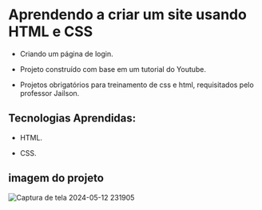 # Aprendendo a criar um site usando HTML e CSS 

 - Criando um página de login.
   
 - Projeto construído com base em um tutorial do Youtube.

 - Projetos obrigatórios para treinamento de css e html, requisitados pelo professor Jailson.
   
## Tecnologias Aprendidas:
 - HTML.
   
 - CSS.

    
    
## imagem do projeto

![Captura de tela 2024-05-12 231905](https://github.com/tamiressil/Interfaces-Design-UI-UX-HTML5-E-CSS3/assets/163886976/0efdc878-ed62-4938-99ba-6ef78023cd73)






